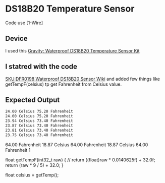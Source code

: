 # DS18B20 Temperature Sensor

Code use [1-Wire]

## Device

I used this [Gravity: Waterproof DS18B20 Temperature Sensor Kit](https://www.dfrobot.com/product-1354.html)

## I statred with the code

[SKU:DFR0198 Waterproof DS18B20 Sensor Wiki](https://wiki.dfrobot.com/Waterproof_DS18B20_Digital_Temperature_Sensor__SKU_DFR0198_) and added few things like 
getTempF(celsius) tp get Fahrenheit from Celsius value.

## Expected Output

``` bash
24.00 Celsius 75.20 Fahrenheit
24.00 Celsius 75.20 Fahrenheit
23.94 Celsius 73.40 Fahrenheit
23.87 Celsius 73.40 Fahrenheit
23.81 Celsius 73.40 Fahrenheit
23.75 Celsius 73.40 Fahrenheit
```
 64.00 Fahrenheit
18.87 Celsius 64.00 Fahrenheit
18.87 Celsius 64.00 Fahrenheit
1

float getTempF(int32_t raw)
{
  // return ((float)raw * 0.0140625f) + 32.0f;
  return (raw * 9 / 5) + 32.0;
}

float celsius = getTemp();

